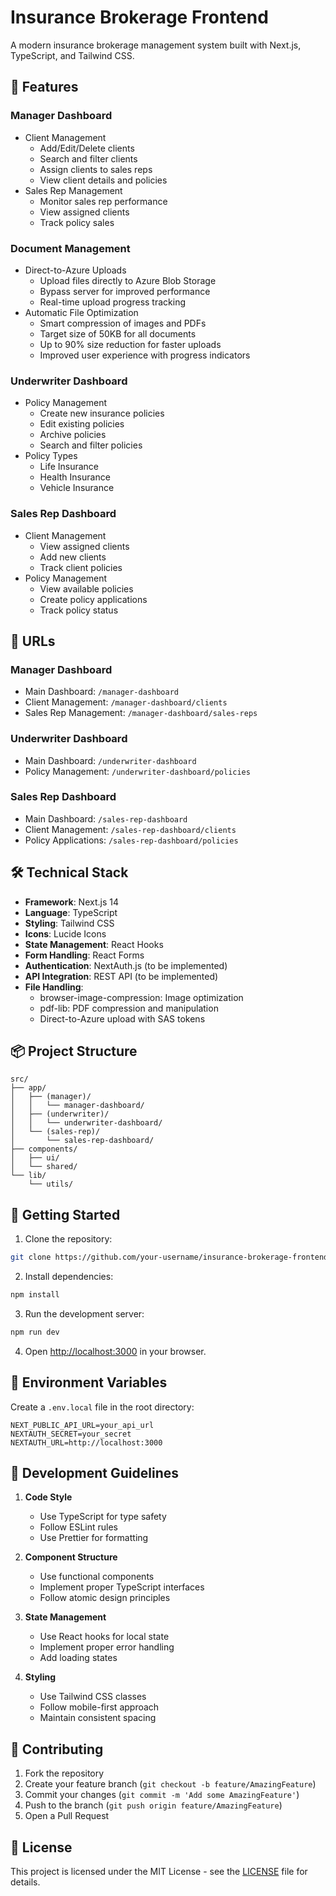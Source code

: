 # Insurance Brokerage Frontend

A modern insurance brokerage management system built with Next.js, TypeScript, and Tailwind CSS.

## 🚀 Features

### Manager Dashboard
- Client Management
  - Add/Edit/Delete clients
  - Search and filter clients
  - Assign clients to sales reps
  - View client details and policies
- Sales Rep Management
  - Monitor sales rep performance
  - View assigned clients
  - Track policy sales

### Document Management
- Direct-to-Azure Uploads
  - Upload files directly to Azure Blob Storage
  - Bypass server for improved performance
  - Real-time upload progress tracking
- Automatic File Optimization
  - Smart compression of images and PDFs
  - Target size of 50KB for all documents
  - Up to 90% size reduction for faster uploads
  - Improved user experience with progress indicators

### Underwriter Dashboard
- Policy Management
  - Create new insurance policies
  - Edit existing policies
  - Archive policies
  - Search and filter policies
- Policy Types
  - Life Insurance
  - Health Insurance
  - Vehicle Insurance

### Sales Rep Dashboard
- Client Management
  - View assigned clients
  - Add new clients
  - Track client policies
- Policy Management
  - View available policies
  - Create policy applications
  - Track policy status

## 🔗 URLs

### Manager Dashboard
- Main Dashboard: `/manager-dashboard`
- Client Management: `/manager-dashboard/clients`
- Sales Rep Management: `/manager-dashboard/sales-reps`

### Underwriter Dashboard
- Main Dashboard: `/underwriter-dashboard`
- Policy Management: `/underwriter-dashboard/policies`

### Sales Rep Dashboard
- Main Dashboard: `/sales-rep-dashboard`
- Client Management: `/sales-rep-dashboard/clients`
- Policy Applications: `/sales-rep-dashboard/policies`

## 🛠️ Technical Stack

- **Framework**: Next.js 14
- **Language**: TypeScript
- **Styling**: Tailwind CSS
- **Icons**: Lucide Icons
- **State Management**: React Hooks
- **Form Handling**: React Forms
- **Authentication**: NextAuth.js (to be implemented)
- **API Integration**: REST API (to be implemented)
- **File Handling**:
  - browser-image-compression: Image optimization
  - pdf-lib: PDF compression and manipulation
  - Direct-to-Azure upload with SAS tokens

## 📦 Project Structure

```
src/
├── app/
│   ├── (manager)/
│   │   └── manager-dashboard/
│   ├── (underwriter)/
│   │   └── underwriter-dashboard/
│   └── (sales-rep)/
│       └── sales-rep-dashboard/
├── components/
│   ├── ui/
│   └── shared/
└── lib/
    └── utils/
```

## 🚀 Getting Started

1. Clone the repository:
```bash
git clone https://github.com/your-username/insurance-brokerage-frontend.git
```

2. Install dependencies:
```bash
npm install
```

3. Run the development server:
```bash
npm run dev
```

4. Open [http://localhost:3000](http://localhost:3000) in your browser.

## 🔧 Environment Variables

Create a `.env.local` file in the root directory:

```env
NEXT_PUBLIC_API_URL=your_api_url
NEXTAUTH_SECRET=your_secret
NEXTAUTH_URL=http://localhost:3000
```

## 📝 Development Guidelines

1. **Code Style**
   - Use TypeScript for type safety
   - Follow ESLint rules
   - Use Prettier for formatting

2. **Component Structure**
   - Use functional components
   - Implement proper TypeScript interfaces
   - Follow atomic design principles

3. **State Management**
   - Use React hooks for local state
   - Implement proper error handling
   - Add loading states

4. **Styling**
   - Use Tailwind CSS classes
   - Follow mobile-first approach
   - Maintain consistent spacing

## 🤝 Contributing

1. Fork the repository
2. Create your feature branch (`git checkout -b feature/AmazingFeature`)
3. Commit your changes (`git commit -m 'Add some AmazingFeature'`)
4. Push to the branch (`git push origin feature/AmazingFeature`)
5. Open a Pull Request

## 📄 License

This project is licensed under the MIT License - see the [LICENSE](LICENSE) file for details.
